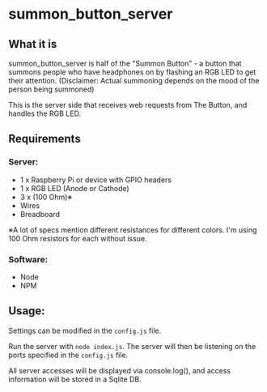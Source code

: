# summon_button_server

## What it is
summon_button_server is half of the "Summon Button" - a button that summons people who have headphones on by flashing an RGB LED to get their attention. (Disclaimer: Actual summoning depends on the mood of the person being summoned)

This is the server side that receives web requests from The Button, and handles the RGB LED.

## Requirements
### Server:
* 1 x Raspberry Pi or device with GPIO headers
* 1 x RGB LED (Anode or Cathode)
* 3 x (100 Ohm)※
* Wires
* Breadboard

※A lot of specs mention different resistances for different colors. I'm using 100 Ohm resistors for each without issue.

### Software:
* Node
* NPM

## Usage:
Settings can be modified in the `config.js` file.

Run the server with `node index.js`. The server will then be listening on the ports specified in the `config.js` file.

All server accesses will be displayed via console.log(), and access information will be stored in a Sqlite DB.
